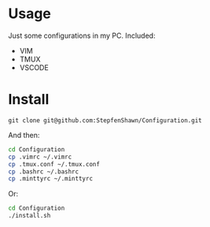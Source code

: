 # Usage
Just some configurations in my PC. Included:  
* VIM
* TMUX
* VSCODE 

# Install
```
git clone git@github.com:StepfenShawn/Configuration.git
```
And then:
```sh
cd Configuration
cp .vimrc ~/.vimrc
cp .tmux.conf ~/.tmux.conf
cp .bashrc ~/.bashrc
cp .minttyrc ~/.minttyrc
```
Or:  
```sh
cd Configuration
./install.sh
```